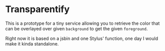 # Transparentify

This is a prototype for a tiny service allowing you to retrieve the color that can be overlayed over given `background` to get the given `foreground`.

Right now it is based on a jsbin and one Stylus' function, one day I would make it kinda standalone.
